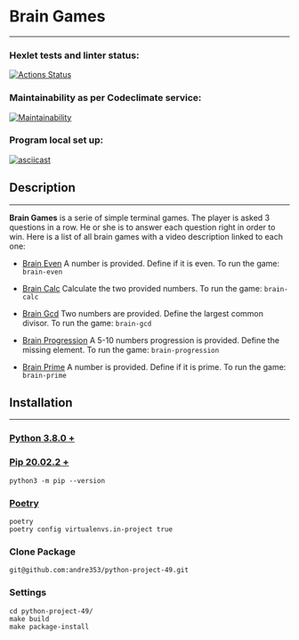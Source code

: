 # **Brain Games**
---
### Hexlet tests and linter status:
[![Actions Status](https://github.com/andre353/python-project-49/workflows/hexlet-check/badge.svg)](https://github.com/andre353/python-project-49/actions)
### Maintainability as per Codeclimate service:
[![Maintainability](https://api.codeclimate.com/v1/badges/12cbe4333a83657869fb/maintainability)](https://codeclimate.com/github/andre353/python-project-49/maintainability)
### Program local set up:
[![asciicast](https://asciinema.org/a/pmEDKdiil5WWln6X3t6vETbAU.svg)](https://asciinema.org/a/pmEDKdiil5WWln6X3t6vETbAU)
## Description
---
**Brain Games** is a serie of simple terminal games. The player is asked 3 questions in a row. He or she is to answer each question right in order to win. Here is a list of all brain games with a video description linked to each one:
- [Brain Even](https://asciinema.org/a/XKvIFNpNYHZRpTf9UB2uoP3Ai) A number is provided. Define if it is even. To run the game:
    `brain-even`

- [Brain Calc](https://asciinema.org/a/ApGBUaYrqsoH1G4P53njvEeI9) Calculate the two provided numbers. To run the game:
    `brain-calc`

- [Brain Gcd](https://asciinema.org/a/dtfn0NcJUFoa5fP6n6A2hOadQ) Two numbers are provided. Define the largest common divisor. To run the game:
    `brain-gcd`

- [Brain Progression](https://asciinema.org/a/FgPZJNBoMzI6a95jwkPd93zfR) A 5-10 numbers progression is provided. Define the missing element. To run the game:
    `brain-progression`

- [Brain Prime](https://asciinema.org/a/i3TiceMavJrVGlAK3yEzQ4Q1C) A number is provided. Define if it is prime. To run the game:
    `brain-prime`

## Installation
---
### [Python 3.8.0 +](https://www.python.org/downloads/)
### [Pip 20.02.2 +](https://pip.pypa.io/en/stable/cli/pip_install/)
    python3 -m pip --version
### [Poetry](https://python-poetry.org/docs/)
    poetry
    poetry config virtualenvs.in-project true
### Clone Package
    git@github.com:andre353/python-project-49.git
### Settings
    cd python-project-49/
    make build
    make package-install
